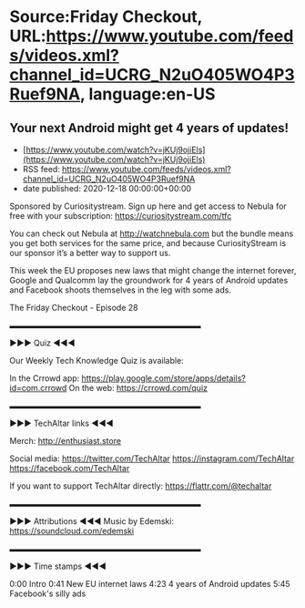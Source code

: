 # Source:Friday Checkout, URL:https://www.youtube.com/feeds/videos.xml?channel_id=UCRG_N2uO405WO4P3Ruef9NA, language:en-US

## Your next Android might get 4 years of updates!
 - [https://www.youtube.com/watch?v=jKUj9ojiEls](https://www.youtube.com/watch?v=jKUj9ojiEls)
 - RSS feed: https://www.youtube.com/feeds/videos.xml?channel_id=UCRG_N2uO405WO4P3Ruef9NA
 - date published: 2020-12-18 00:00:00+00:00

Sponsored by Curiositystream. Sign up here and get access to Nebula for free with your subscription: https://curiositystream.com/tfc 

You can check out Nebula at http://watchnebula.com but the bundle means you get both services for the same price, and because CuriosityStream is our sponsor it’s a better way to support us. 


This week the EU proposes new laws that might change the internet forever, Google and Qualcomm lay the groundwork for 4 years of Android updates and Facebook shoots themselves in the leg with some ads.

The Friday Checkout - Episode 28

▬▬▬▬▬▬▬▬▬▬▬▬▬▬▬▬▬▬▬▬▬▬▬▬ 

►►► Quiz ◄◄◄

Our Weekly Tech Knowledge Quiz is available:

In the Crrowd app: https://play.google.com/store/apps/details?id=com.crrowd
On the web: https://crrowd.com/quiz

▬▬▬▬▬▬▬▬▬▬▬▬▬▬▬▬▬▬▬▬▬▬▬▬

►►► TechAltar links ◄◄◄

Merch: 
http://enthusiast.store 

Social media: 
https://twitter.com/TechAltar 
https://instagram.com/TechAltar 
https://facebook.com/TechAltar 

If you want to support TechAltar directly: 
https://flattr.com/@techaltar 

▬▬▬▬▬▬▬▬▬▬▬▬▬▬▬▬▬▬▬▬▬▬▬▬

►►► Attributions ◄◄◄
Music by Edemski: https://soundcloud.com/edemski

▬▬▬▬▬▬▬▬▬▬▬▬▬▬▬▬▬▬▬▬▬▬▬▬

►►► Time stamps ◄◄◄

0:00 Intro
0:41 New EU internet laws
4:23 4 years of Android updates
5:45 Facebook's silly ads


